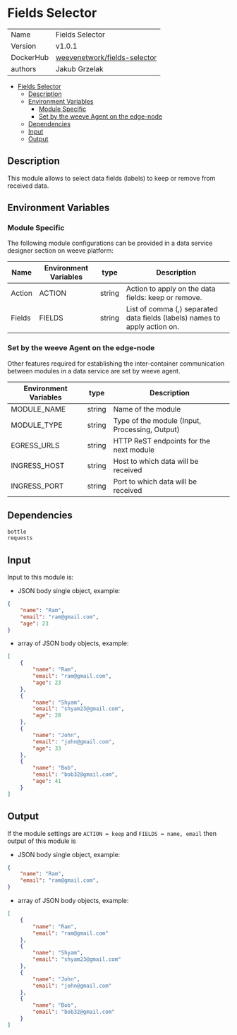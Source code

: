 # Fields Selector

|                |                                       |
| -------------- | ------------------------------------- |
| Name           | Fields Selector                           |
| Version        | v1.0.1                                |
| DockerHub | [weevenetwork/fields-selector](https://hub.docker.com/r/weevenetwork/fields-selector) |
| authors        | Jakub Grzelak                   |

- [Fields Selector](#fields-selector)
  - [Description](#description)
  - [Environment Variables](#environment-variables)
    - [Module Specific](#module-specific)
    - [Set by the weeve Agent on the edge-node](#set-by-the-weeve-agent-on-the-edge-node)
  - [Dependencies](#dependencies)
  - [Input](#input)
  - [Output](#output)

## Description

This module allows to select data fields (labels) to keep or remove from received data.

## Environment Variables

### Module Specific

The following module configurations can be provided in a data service designer section on weeve platform:

| Name                 | Environment Variables     | type     | Description                                              |
| -------------------- | ------------------------- | -------- | -------------------------------------------------------- |
| Action    | ACTION         | string   | Action to apply on the data fields: keep or remove.            |
| Fields    | FIELDS         | string  | List of comma (,) separated data fields (labels) names to apply action on.            |


### Set by the weeve Agent on the edge-node

Other features required for establishing the inter-container communication between modules in a data service are set by weeve agent.

| Environment Variables | type   | Description                                    |
| --------------------- | ------ | ---------------------------------------------- |
| MODULE_NAME           | string | Name of the module                             |
| MODULE_TYPE           | string | Type of the module (Input, Processing, Output)  |
| EGRESS_URLS            | string | HTTP ReST endpoints for the next module         |
| INGRESS_HOST          | string | Host to which data will be received            |
| INGRESS_PORT          | string | Port to which data will be received            |

## Dependencies

```txt
bottle
requests
```

## Input

Input to this module is:

* JSON body single object, example:

```json
{
    "name": "Ram",
    "email": "ram@gmail.com",
    "age": 23
}
```

* array of JSON body objects, example:

```json
[
    {
        "name": "Ram",
        "email": "ram@gmail.com",
        "age": 23
    },
    {
        "name": "Shyam",
        "email": "shyam23@gmail.com",
        "age": 28
    },
    {
        "name": "John",
        "email": "john@gmail.com",
        "age": 33
    },
    {
        "name": "Bob",
        "email": "bob32@gmail.com",
        "age": 41
    }
]
```

## Output

If the module settings are `ACTION = keep` and `FIELDS = name, email` then output of this module is

* JSON body single object, example:

```json
{
    "name": "Ram",
    "email": "ram@gmail.com",
}
```

* array of JSON body objects, example:

```json
[
    {
        "name": "Ram",
        "email": "ram@gmail.com"
    },
    {
        "name": "Shyam",
        "email": "shyam23@gmail.com"
    },
    {
        "name": "John",
        "email": "john@gmail.com"
    },
    {
        "name": "Bob",
        "email": "bob32@gmail.com"
    }
]
```
